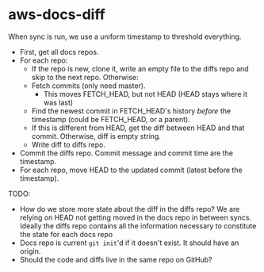 # aws-docs-diff

When sync is run, we use a uniform timestamp to threshold everything.

- First, get all docs repos.
- For each repo:
  - If the repo is new, clone it, write an empty file to the diffs repo and skip to the next repo. Otherwise:
  - Fetch commits (only need master).
    - This moves FETCH_HEAD, but not HEAD (HEAD stays where it was last)
  - Find the newest commit in FETCH_HEAD's history *before* the timestamp (could be FETCH_HEAD, or a parent).
  - If this is different from HEAD, get the diff between HEAD and that commit. Otherwise, diff is empty string.
  - Write diff to diffs repo.
- Commit the diffs repo. Commit message and commit time are the timestamp.
- For each repo, move HEAD to the updated commit (latest before the timestamp).

TODO:
- How do we store more state about the diff in the diffs repo? We are relying on HEAD not getting moved in the docs repo in between syncs. Ideally the diffs repo contains all the information necessary to constitute the state for each docs repo
- Docs repo is current `git init`'d if it doesn't exist. It should have an origin.
- Should the code and diffs live in the same repo on GitHub?

